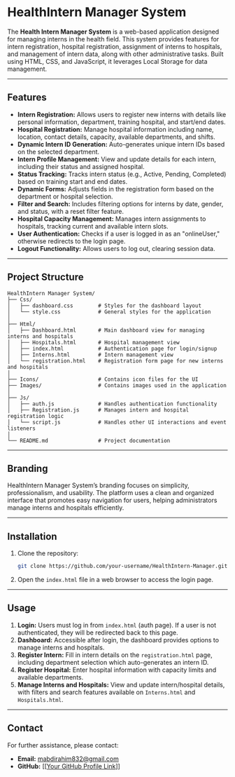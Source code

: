 
# HealthIntern Manager System

The **Health Intern Manager System** is a web-based application designed for managing interns in the health field. This system provides features for intern registration, hospital registration, assignment of interns to hospitals, and management of intern data, along with other administrative tasks. Built using HTML, CSS, and JavaScript, it leverages Local Storage for data management.

---

## Features

- **Intern Registration:** Allows users to register new interns with details like personal information, department, training hospital, and start/end dates.
- **Hospital Registration:** Manage hospital information including name, location, contact details, capacity, available departments, and shifts.
- **Dynamic Intern ID Generation:** Auto-generates unique intern IDs based on the selected department.
- **Intern Profile Management:** View and update details for each intern, including their status and assigned hospital.
- **Status Tracking:** Tracks intern status (e.g., Active, Pending, Completed) based on training start and end dates.
- **Dynamic Forms:** Adjusts fields in the registration form based on the department or hospital selection.
- **Filter and Search:** Includes filtering options for interns by date, gender, and status, with a reset filter feature.
- **Hospital Capacity Management:** Manages intern assignments to hospitals, tracking current and available intern slots.
- **User Authentication:** Checks if a user is logged in as an "onlineUser," otherwise redirects to the login page.
- **Logout Functionality:** Allows users to log out, clearing session data.

---

## Project Structure

```plaintext
HealthIntern Manager System/
├── Css/
│   ├── dashboard.css        # Styles for the dashboard layout
│   └── style.css            # General styles for the application
│
├── Html/
│   ├── Dashboard.html       # Main dashboard view for managing interns and hospitals
│   ├── Hospitals.html       # Hospital management view
│   ├── index.html           # Authentication page for login/signup
│   ├── Interns.html         # Intern management view
│   └── registration.html    # Registration form page for new interns and hospitals
│
├── Icons/                   # Contains icon files for the UI
├── Images/                  # Contains images used in the application
│
├── Js/
│   ├── auth.js              # Handles authentication functionality
│   ├── Registration.js      # Manages intern and hospital registration logic
│   └── script.js            # Handles other UI interactions and event listeners
│
└── README.md                # Project documentation
```

---

## Branding

HealthIntern Manager System’s branding focuses on simplicity, professionalism, and usability. The platform uses a clean and organized interface that promotes easy navigation for users, helping administrators manage interns and hospitals efficiently.

---

## Installation

1. Clone the repository:
   ```bash
   git clone https://github.com/your-username/HealthIntern-Manager.git
   ```
2. Open the `index.html` file in a web browser to access the login page.

---

## Usage

1. **Login:** Users must log in from `index.html` (auth page). If a user is not authenticated, they will be redirected back to this page.
2. **Dashboard:** Accessible after login, the dashboard provides options to manage interns and hospitals.
3. **Register Intern:** Fill in intern details on the `registration.html` page, including department selection which auto-generates an intern ID.
4. **Register Hospital:** Enter hospital information with capacity limits and available departments.
5. **Manage Interns and Hospitals:** View and update intern/hospital details, with filters and search features available on `Interns.html` and `Hospitals.html`.

---

## Contact

For further assistance, please contact:

- **Email:** mabdirahim832@gmail.com
- **GitHub:** [\[[Your GitHub Profile Link](https://github.com/Hayle01)\]]
